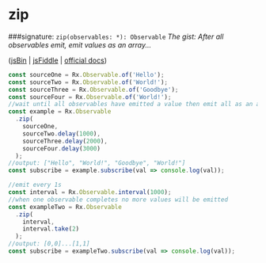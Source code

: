 # zip
###signature: `zip(observables: *): Observable`
*The gist: After all observables emit, emit values as an array...*

([jsBin](http://jsbin.com/torusemimi/1/edit?js,console) | [jsFiddle](https://jsfiddle.net/qg6qfqLz/8/) | [official docs](http://reactivex.io/rxjs/class/es6/Observable.js~Observable.html#static-method-zip))
```js
const sourceOne = Rx.Observable.of('Hello');
const sourceTwo = Rx.Observable.of('World!');
const sourceThree = Rx.Observable.of('Goodbye');
const sourceFour = Rx.Observable.of('World!');
//wait until all observables have emitted a value then emit all as an array
const example = Rx.Observable
  .zip(
    sourceOne,
    sourceTwo.delay(1000),
    sourceThree.delay(2000),
    sourceFour.delay(3000)
  );
//output: ["Hello", "World!", "Goodbye", "World!"]
const subscribe = example.subscribe(val => console.log(val));

//emit every 1s
const interval = Rx.Observable.interval(1000);
//when one observable completes no more values will be emitted
const exampleTwo = Rx.Observable
  .zip(
    interval,
    interval.take(2)
  );
//output: [0,0]...[1,1]
const subscribe = exampleTwo.subscribe(val => console.log(val));
```